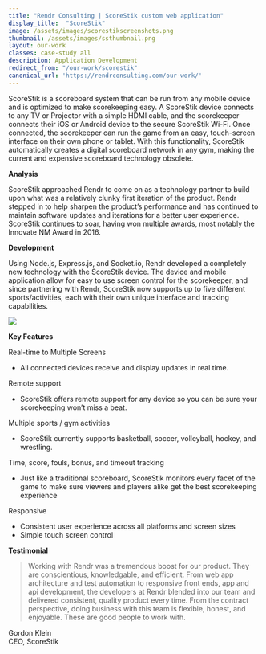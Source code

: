 ```yaml
---
title: "Rendr Consulting | ScoreStik custom web application"
display_title:  "ScoreStik"
image: /assets/images/scorestikscreenshots.png
thumbnail: /assets/images/ssthumbnail.png
layout: our-work
classes: case-study all
description: Application Development
redirect_from: "/our-work/scorestik"
canonical_url: 'https://rendrconsulting.com/our-work/'
---
```

ScoreStik is a scoreboard system that can be run from any mobile device and is optimized to make scorekeeping easy. A ScoreStik device connects to any TV or Projector with a simple HDMI cable, and the scorekeeper connects their iOS or Android device to the secure ScoreStik Wi-Fi. Once connected, the scorekeeper can run the game from an easy, touch-screen interface on their own phone or tablet. With this functionality, ScoreStik automatically creates a digital scoreboard network in any gym, making the current and expensive scoreboard technology obsolete. 

**Analysis**

ScoreStik approached Rendr to come on as a technology partner to build upon what was a relatively clunky first iteration of the product. Rendr stepped in to help sharpen the product’s performance and has continued to maintain software updates and iterations for a better user experience. ScoreStik continues to soar, having won multiple awards, most notably the Innovate NM Award in 2016. 

**Development**

Using Node.js, Express.js, and Socket.io, Rendr developed a completely new technology with the ScoreStik device. The device and mobile application allow for easy to use screen control for the scorekeeper, and since partnering with Rendr, ScoreStik now supports up to five different sports/activities, each with their own unique interface and tracking capabilities. 

<img class='img-responsive' src="{{site.url}}/assets/images/scorestik.png">

**Key Features**

Real-time to Multiple Screens

- All connected devices receive and display updates in real time.

Remote support

- ScoreStik offers remote support for any device so you can be sure your scorekeeping won’t miss a beat.

Multiple sports / gym activities

- ScoreStik currently supports basketball, soccer, volleyball, hockey, and wrestling.

Time, score, fouls, bonus, and timeout tracking

- Just like a traditional scoreboard, ScoreStik monitors every facet of the game to make sure viewers and players alike get the best scorekeeping experience

Responsive

- Consistent user experience across all platforms and screen sizes
- Simple touch screen control

**Testimonial**

<blockquote>Working with Rendr was a tremendous boost for our product. They are conscientious, knowledgable, and efficient. From web app architecture and test automation to responsive front ends, app and api development, the developers at Rendr blended into our team and delivered consistent, quality product every time. From the contract perspective, doing business with this team is flexible, honest, and enjoyable. These are good people to work with.</blockquote>

<p class="center-text">Gordon Klein<br>CEO, ScoreStik</p>